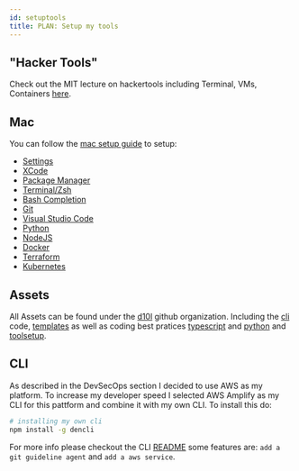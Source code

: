 ```yaml
---
id: setuptools
title: PLAN: Setup my tools
---
```


## "Hacker Tools"

Check out the MIT lecture on hackertools including Terminal, VMs, Containers [here](https://hacker-tools.github.io/lectures/).

## Mac

You can follow the [mac setup guide](https://d10l.github.io/mac-setup/) to setup:

- [Settings](https://d10l.github.io/mac-setup/SystemPreferences/)
- [XCode](https://d10l.github.io/mac-setup/Xcode/)
- [Package Manager](https://d10l.github.io/mac-setup/Homebrew/)
- [Terminal/Zsh](https://d10l.github.io/mac-setup/iTerm/zsh.html)
- [Bash Completion](https://d10l.github.io/mac-setup/BashCompletion/)
- [Git](https://d10l.github.io/mac-setup/Git/)
- [Visual Studio Code](https://d10l.github.io/mac-setup/VisualStudioCode/)
- [Python](https://d10l.github.io/mac-setup/Python/)
- [NodeJS](https://d10l.github.io/mac-setup/Node.js/)
- [Docker](https://d10l.github.io/mac-setup/Docker/)
- [Terraform](https://d10l.github.io/mac-setup/Terraform/)
- [Kubernetes](ttps://d10l.github.io/mac-setup/Kubernetes/)

## Assets

All Assets can be found under the [d10l](https://github.com/d10l) github organization. Including the [cli](https://github.com/d10l/cli) code, [templates](https://github.com/d10l/templates) as well as coding best pratices [typescript](https://github.com/d10l/clean-code-typescript) and [python](https://github.com/d10l/clean-code-python) and [toolsetup](https://github.com/d10l/mac-setup).

## CLI

As described in the DevSecOps section I decided to use AWS as my platform. To increase my developer speed I selected AWS Amplify as my CLI for this pattform and combine it with my own CLI. To install this do:

```bash
# installing my own cli
npm install -g dencli
```

For more info please checkout the CLI [README](https://github.com/d10l/cli) some features are: `add a git guideline agent` and `add a aws service`.
